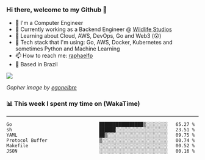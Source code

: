 ### Hi there, welcome to my Github 👋

- 📖 I'm a Computer Engineer
- 🔭 Currently working as a Backend Engineer @ [Wildlife Studios](https://wildlifestudios.com/)
- 🌱 Learning about Cloud, AWS, DevOps, Go and Web3 (😲)
- 🚀 Tech stack that I'm using: Go, AWS, Docker, Kubernetes and sometimes Python and Machine Learning
- 📫 How to reach me: [raphaelfp](https://linkedin.com/in/raphaelfp)
- 🏡 Based in Brazil

![](https://github.com/raphaelfp/gophers/blob/master/.thumb/animation/morning-coffee-3x.gif)

*Gopher image by [egonelbre](https://github.com/egonelbre/)*

### 📊 This week I spent my time on (WakaTime)

---

<!--START_SECTION:waka-->

```text
Go                                ████████████████▒░░░░░░░░   65.27 %
sh                                ██████░░░░░░░░░░░░░░░░░░░   23.51 %
YAML                              ██▒░░░░░░░░░░░░░░░░░░░░░░   09.75 %
Protocol Buffer                   ▒░░░░░░░░░░░░░░░░░░░░░░░░   00.74 %
Makefile                          ░░░░░░░░░░░░░░░░░░░░░░░░░   00.52 %
JSON                              ░░░░░░░░░░░░░░░░░░░░░░░░░   00.16 %
```

<!--END_SECTION:waka-->
